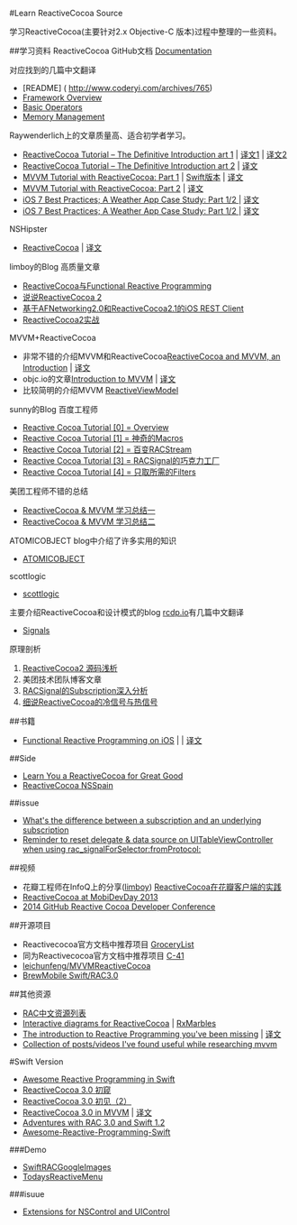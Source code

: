 #Learn ReactiveCocoa Source


学习ReactiveCocoa(主要针对2.x Objective-C 版本)过程中整理的一些资料。

##学习资料
ReactiveCocoa GitHub文档 [Documentation](https://github.com/ReactiveCocoa/ReactiveCocoa/tree/v2.5/Documentation)

对应找到的几篇中文翻译

* [README] ( http://www.coderyi.com/archives/765)
* [Framework Overview](http://segmentfault.com/a/1190000000407346)
* [Basic Operators](http://segmentfault.com/a/1190000000408492)
* [Memory Management](https://github.com/ReactiveCocoaChina/ReactiveCocoaChineseResources/blob/master/RAC文档翻译/内存管理.md)

Raywenderlich上的文章质量高、适合初学者学习。

* [ReactiveCocoa Tutorial – The Definitive Introduction art 1](http://www.raywenderlich.com/62699/reactivecocoa-tutorial-pt1)  | [译文1](http://southpeak.github.io/blog/2014/08/02/reactivecocoazhi-nan-%5B%3F%5D-:xin-hao/) | [译文2](http://benbeng.leanote.com/post/ReactiveCocoaTutorial-part1)
* [ReactiveCocoa Tutorial – The Definitive Introduction art 2](http://www.raywenderlich.com/62796/reactivecocoa-tutorial-pt2)  | [译文](http://southpeak.github.io/blog/2014/08/02/reactivecocoazhi-nan-er-:twittersou-suo-shi-li/)
* [MVVM Tutorial with ReactiveCocoa: Part 1](http://www.raywenderlich.com/74106/mvvm-tutorial-with-reactivecocoa-part-1) | [Swift版本](http://blog.scottlogic.com/2014/07/24/mvvm-reactivecocoa-swift.html) | [译文](http://southpeak.github.io/blog/2014/08/08/mvvmzhi-nan-yi-:flickrsou-suo-shi-li/)
* [MVVM Tutorial with ReactiveCocoa: Part 2](http://www.raywenderlich.com/74131/mvvm-tutorial-with-reactivecocoa-part-2) | [译文](http://southpeak.github.io/blog/2014/08/12/mvvmzhi-nan-er-:flickrsou-suo-shen-ru/)
* [iOS 7 Best Practices; A Weather App Case Study: Part 1/2
](http://www.raywenderlich.com/55384/ios-7-best-practices-part-1) | [译文](http://blog.jobbole.com/62488/)
* [iOS 7 Best Practices; A Weather App Case Study: Part 1/2
](http://www.raywenderlich.com/55384/ios-7-best-practices-part-2) | [译文](http://blog.jobbole.com/62448/)

NSHipster

* [Reactive​Cocoa](http://nshipster.com/reactivecocoa/) | [译文](http://nshipster.cn/reactivecocoa/)


limboy的Blog 高质量文章

* [ReactiveCocoa与Functional Reactive Programming](http://limboy.me/ios/2013/06/19/frp-reactivecocoa.html)
* [说说ReactiveCocoa 2](http://limboy.me/ios/2013/12/27/reactivecocoa-2.html)
* [基于AFNetworking2.0和ReactiveCocoa2.1的iOS REST Client](http://limboy.me/ios/2014/01/05/ios-rest-client-implementation.html)
* [ReactiveCocoa2实战](http://limboy.me/ios/2014/06/06/deep-into-reactivecocoa2.html)

MVVM+ReactiveCocoa

* 非常不错的介绍MVVM和ReactiveCocoa[ReactiveCocoa and MVVM, an Introduction](http://www.sprynthesis.com/2014/12/06/reactivecocoa-mvvm-introduction/) | [译文](http://yulingtianxia.com/blog/2015/05/21/ReactiveCocoa-and-MVVM-an-Introduction/)
* objc.io的文章[Introduction to MVVM](https://www.objc.io/issues/13-architecture/mvvm/) | [译文](http://objccn.io/issue-13-1/)
* 比较简明的介绍MVVM [ReactiveViewModel](https://github.com/ReactiveCocoa/ReactiveViewModel)



sunny的Blog 百度工程师

* [Reactive Cocoa Tutorial [0] = Overview](http://blog.sunnyxx.com/2014/03/06/rac_0_overview/)
* [Reactive Cocoa Tutorial [1] = 神奇的Macros](http://blog.sunnyxx.com/2014/03/06/rac_1_macros/)
* [Reactive Cocoa Tutorial [2] = 百变RACStream](http://blog.sunnyxx.com/2014/03/06/rac_2_racstream/)
* [Reactive Cocoa Tutorial [3] = RACSignal的巧克力工厂](http://blog.sunnyxx.com/2014/03/06/rac_3_racsignal/)
* [Reactive Cocoa Tutorial [4] = 只取所需的Filters](http://blog.sunnyxx.com/2014/04/19/rac_4_filters/)

美团工程师不错的总结

* [ReactiveCocoa & MVVM 学习总结一](http://blog.csdn.net/colorapp/article/details/46524893)
* [ReactiveCocoa & MVVM 学习总结二](http://blog.csdn.net/colorapp/article/details/46537729)


ATOMICOBJECT blog中介绍了许多实用的知识

* [ATOMICOBJECT](http://spin.atomicobject.com/?s=ReactiveCocoa)

scottlogic

* [scottlogic](http://www.scottlogic.com/search?q=ReactiveCocoa)

主要介绍ReactiveCocoa和设计模式的blog [rcdp.io](http://rcdp.io)有几篇中文翻译

* [Signals](http://noark9.github.io/2015/01/25/rac-signal-from-rcdio/)


原理剖析

 1. [ReactiveCocoa2 源码浅析](http://nathanli.cn/2015/08/27/reactivecocoa2-源码浅析/)
 2. 美团技术团队博客文章 
  1. [RACSignal的Subscription深入分析](http://tech.meituan.com/RACSignalSubscription.html) 
  2. [细说ReactiveCocoa的冷信号与热信号](http://tech.meituan.com/talk-about-reactivecocoas-cold-signal-and-hot-signal-part-1.html)

##书籍

* [Functional Reactive Programming on iOS](https://leanpub.com/iosfrp) | | [译文](https://github.com/KevinHM/FunctionalReactiveProgrammingOniOS)


##Side
* [Learn You a ReactiveCocoa for Great Good](http://www.slideshare.net/jarsen7/learn-you-a-reactive-cocoa-for-great-good)
*  [ReactiveCocoa NSSpain](https://speakerdeck.com/robb/reactivecocoa-nsspain)


##issue

* [What's the difference between a subscription and an underlying subscription](https://github.com/ReactiveCocoa/ReactiveCocoa/issues/836)
* [Reminder to reset delegate & data source on UITableViewController when using rac_signalForSelector:fromProtocol:](https://github.com/ReactiveCocoa/ReactiveCocoa/issues/1121#issuecomment-35470735)


##视频


* 花瓣工程师在InfoQ上的分享([limboy](http://limboy.me)) [ReactiveCocoa在花瓣客户端的实践](http://www.infoq.com/cn/presentations/practice-of-reactivecocoa-in-huabanwang-client)
* [ReactiveCocoa at MobiDevDay 2013](https://vimeo.com/65637501)
* [2014 GitHub Reactive Cocoa Developer Conference](https://www.youtube.com/playlist?list=PL0lo9MOBetEEXnrrP5pwZxSkGvaDBGdOC)

##开源项目
* Reactivecocoa官方文档中推荐项目 [GroceryList](https://github.com/jspahrsummers/GroceryList)
* 同为Reactivecocoa官方文档中推荐项目 [C-41](https://github.com/AshFurrow/C-41)
* [leichunfeng/MVVMReactiveCocoa](https://github.com/leichunfeng/MVVMReactiveCocoa)
* [BrewMobile Swift/RAC3.0](https://github.com/brewfactory/BrewMobile)

##其他资源
* [RAC中文资源列表](https://github.com/ReactiveCocoaChina/ReactiveCocoaChineseResources)
* [Interactive diagrams for ReactiveCocoa](http://neilpa.me/rac-marbles/) | [RxMarbles](http://rxmarbles.com/#skipLast)
* [The introduction to Reactive Programming you've been missing](https://gist.github.com/staltz/868e7e9bc2a7b8c1f754) | [译文](http://nathanli.cn/2015/06/16/响应式编程简介/)
* [Collection of posts/videos I've found useful while researching mvvm](https://gist.github.com/denisnazarov/16af6f5598fd32c2b9ed)

#Swift Version
* [Awesome Reactive Programming in Swift](https://github.com/SideEffects-xyz/Awesome-Reactive-Programming-Swift )
* [ReactiveCocoa 3.0 初窥](http://ios.jobbole.com/82081/)
* [ReactiveCocoa 3.0 初见（2）](http://ios.jobbole.com/82125/)
* [ReactiveCocoa 3.0 in MVVM](http://blog.scottlogic.com/2015/05/15/mvvm-reactive-cocoa-3.html) | [译文](http://nathanwhy.com/2015/07/31/2015-07-31-ReactiveCocoa-3.0-in-MVVM/)
* [Adventures with RAC 3.0 and Swift 1.2](http://www.tardis.ventures/2015/05/adventures-with-rac-30-and-swift-12.html)
* [Awesome-Reactive-Programming-Swift](https://github.com/SideEffects-xyz/Awesome-Reactive-Programming-Swift)

###Demo
* [SwiftRACGoogleImages](https://github.com/Adlai-Holler/SwiftRACGoogleImages)
* [TodaysReactiveMenu](https://github.com/s0mmer/TodaysReactiveMenu)


###isuue
* [Extensions for NSControl and UIControl](https://github.com/ReactiveCocoa/ReactiveCocoa/issues/2182)